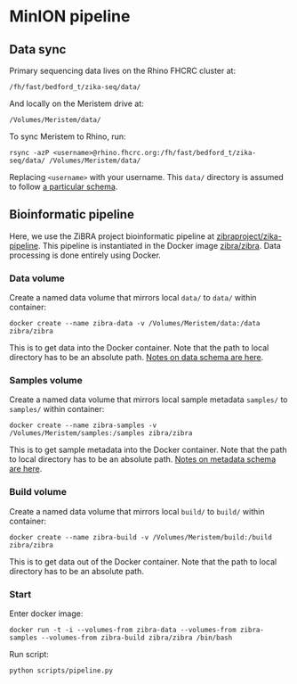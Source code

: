 # MinION pipeline

## Data sync

Primary sequencing data lives on the Rhino FHCRC cluster at:

    /fh/fast/bedford_t/zika-seq/data/

And locally on the Meristem drive at:

    /Volumes/Meristem/data/

To sync Meristem to Rhino, run:

    rsync -azP <username>@rhino.fhcrc.org:/fh/fast/bedford_t/zika-seq/data/ /Volumes/Meristem/data/

Replacing `<username>` with your username. This `data/` directory is assumed to follow [a particular schema](../data/).

## Bioinformatic pipeline

Here, we use the ZiBRA project bioinformatic pipeline at [zibraproject/zika-pipeline](https://github.com/zibraproject/zika-pipeline/). This pipeline is instantiated in the Docker image [zibra/zibra](https://hub.docker.com/r/zibra/zibra/). Data processing is done entirely using Docker.

### Data volume

Create a named data volume that mirrors local `data/` to `data/` within container:

    docker create --name zibra-data -v /Volumes/Meristem/data:/data zibra/zibra

This is to get data into the Docker container. Note that the path to local directory has to be an absolute path. [Notes on data schema are here](../data/).

### Samples volume

Create a named data volume that mirrors local sample metadata `samples/` to `samples/` within container:

    docker create --name zibra-samples -v /Volumes/Meristem/samples:/samples zibra/zibra

This is to get sample metadata into the Docker container. Note that the path to local directory has to be an absolute path. [Notes on metadata schema are here](../samples/).

### Build volume

Create a named data volume that mirrors local `build/` to `build/` within container:

    docker create --name zibra-build -v /Volumes/Meristem/build:/build zibra/zibra

This is to get data out of the Docker container. Note that the path to local directory has to be an absolute path.

### Start

Enter docker image:

    docker run -t -i --volumes-from zibra-data --volumes-from zibra-samples --volumes-from zibra-build zibra/zibra /bin/bash

Run script:

    python scripts/pipeline.py
